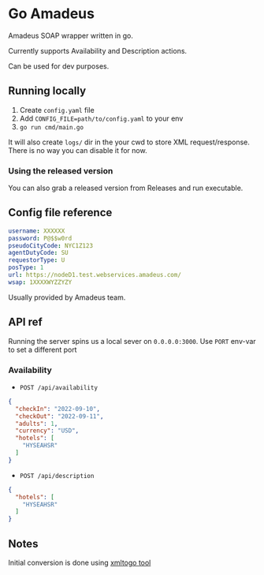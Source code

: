 # Go Amadeus

Amadeus SOAP wrapper written in go.

Currently supports Availability and Description actions.

Can be used for dev purposes.

## Running locally
1. Create `config.yaml` file
2. Add `CONFIG_FILE=path/to/config.yaml` to your env
3. `go run cmd/main.go`

It will also create `logs/` dir in the your cwd to store XML request/response.
There is no way you can disable it for now.

### Using the released version
You can also grab a released version from Releases and run executable.

## Config file reference

```yaml
username: XXXXXX
password: P@$$w0rd
pseudoCityCode: NYC1Z123
agentDutyCode: SU
requestorType: U
posType: 1
url: https://nodeD1.test.webservices.amadeus.com/
wsap: 1XXXXWYZZYZY
```

Usually provided by Amadeus team.

## API ref
Running the server spins us a local sever on `0.0.0.0:3000`.
Use `PORT` env-var to set a different port

### Availability
- `POST /api/availability`

```json
{
  "checkIn": "2022-09-10",
  "checkOut": "2022-09-11",
  "adults": 1,
  "currency": "USD",
  "hotels": [
    "HYSEAHSR"
  ]
}
```

- `POST /api/description`

```json
{
  "hotels": [
    "HYSEAHSR"
  ]
}
```

## Notes
Initial conversion is done using [xmltogo tool](https://www.onlinetool.io/xmltogo/)

